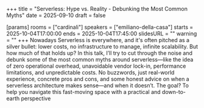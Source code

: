 +++
title = "Serverless: Hype vs. Reality - Debunking the Most Common Myths"
date = 2025-09-10
draft = false

[params]
rooms = ["cardinali"]
speakers = ["emiliano-della-casa"]
starts = 2025-10-04T17:00:00
ends = 2025-10-04T17:45:00
slidesURL = ""
warning = ""
+++
Nowadays Serverless is everywhere, and it's often pitched as a silver bullet: lower costs, no infrastructure to manage, infinite scalability. But how much of that holds up? In this talk, I’ll try to cut through the noise and debunk some of the most common myths around serverless—like the idea of zero operational overhead, unavoidable vendor lock-in, performance limitations, and unpredictable costs. No buzzwords, just real-world experience, concrete pros and cons, and some honest advice on when a serverless architecture makes sense—and when it doesn’t. The goal? To help you navigate this fast-moving space with a practical and down-to-earth perspective
